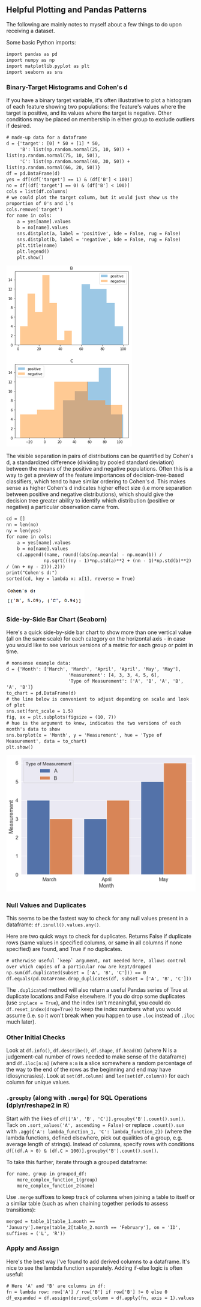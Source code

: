 ## Helpful Plotting and Pandas Patterns

The following are mainly notes to myself about a few things to do upon receiving a dataset.

Some basic Python imports:

```
import pandas as pd
import numpy as np
import matplotlib.pyplot as plt
import seaborn as sns
```


### Binary-Target Histograms and Cohen's d

If you have a binary target variable, it's often illustrative to plot a histogram of each feature showing two populations: the feature's values where the target is positive, and its values where the target is negative.  Other conditions may be placed on membership in either group to exclude outliers if desired.

```
# made-up data for a dataframe
d = {'target': [0] * 50 + [1] * 50,
     'B': list(np.random.normal(25, 10, 50)) + list(np.random.normal(75, 10, 50)),
     'C': list(np.random.normal(40, 30, 50)) + list(np.random.normal(66, 20, 50))}
df = pd.DataFrame(d)
yes = df[(df['target'] == 1) & (df['B'] < 100)]
no = df[(df['target'] == 0) & (df['B'] < 100)]
cols = list(df.columns)
# we could plot the target column, but it would just show us the proportion of 0's and 1's
cols.remove('target')
for name in cols:
    a = yes[name].values
    b = no[name].values
    sns.distplot(a, label = 'positive', kde = False, rug = False)
    sns.distplot(b, label = 'negative', kde = False, rug = False)
    plt.title(name)
    plt.legend()
    plt.show()
```

![hists](hists.png)

The visible separation in pairs of distributions can be quantified by Cohen's d, a standardized difference (dividing by pooled standard deviation) between the means of the positive and negative populations.  Often this is a way to get a preview of the feature importances of decision-tree-based classifiers, which tend to have similar ordering to Cohen's d. This makes sense as higher Cohen's d indicates higher effect size (i.e more separation between positive and negative distributions), which should give the decision tree greater ability to identify which distribution (positive or negative) a particular observation came from.

```
cd = []
nn = len(no)
ny = len(yes)
for name in cols:
    a = yes[name].values
    b = no[name].values
    cd.append((name, round((abs(np.mean(a) - np.mean(b)) /
              np.sqrt(((ny - 1)*np.std(a)**2 + (nn - 1)*np.std(b)**2) / (nn + ny - 2))),2)))
print("Cohen's d:")
sorted(cd, key = lambda x: x[1], reverse = True)
```

![cohen](cohen.png)


### Side-by-Side Bar Chart (Seaborn)

Here's a quick side-by-side bar chart to show more than one vertical value (all on the same scale) for each category on the horizontal axis - in case you would like to see various versions of a metric for each group or point in time.

```
# nonsense example data:
d = {'Month': ['March', 'March', 'April', 'April', 'May', 'May'],
                       'Measurement': [4, 3, 3, 4, 5, 6],
                       'Type of Measurement': ['A', 'B', 'A', 'B', 'A', 'B']}
to_chart = pd.DataFrame(d)
# the line below is convenient to adjust depending on scale and look of plot
sns.set(font_scale = 1.5)
fig, ax = plt.subplots(figsize = (10, 7))
# hue is the argument to know, indicates the two versions of each month's data to show
sns.barplot(x = 'Month', y = 'Measurement', hue = 'Type of Measurement', data = to_chart)
plt.show()
```

![sbs_bar](sbs_bar.png)


### Null Values and Duplicates

This seems to be the fastest way to check for any null values present in a dataframe: `df.isnull().values.any()`.

Here are two quick ways to check for duplicates. Returns False if duplicate rows (same values in specified columns, or same in all columns if none specified) are found, and True if no duplicates.

```
# otherwise useful `keep` argument, not needed here, allows control over which copies of a particular row are kept/dropped
np.sum(df.duplicated(subset = ['A', 'B', 'C'])) == 0
df.equals(pd.DataFrame.drop_duplicates(df, subset = ['A', 'B', 'C']))
```

The `.duplicated` method will also return a useful Pandas series of True at duplicate locations and False elsewhere.  If you do drop some duplicates (use `inplace = True`), and the index isn't meaningful, you could do `df.reset_index(drop=True)` to keep the index numbers what you would assume (i.e. so it won't break when you happen to use `.loc` instead of `.iloc` much later).


### Other Initial Checks

Look at `df.info()`, `df.describe()`, `df.shape`, `df.head(N)` (where N is a judgement-call number of rows needed to make sense of the dataframe) and `df.iloc[n:m]` (where `n:m` is a slice somewhere a random percentage of the way to the end of the rows as the beginning and end may have idiosyncrasies).  Look at `set(df.column)` and `len(set(df.column))` for each column for unique values.


### `.groupby` (along with `.merge`) for SQL Operations (dplyr/reshape2 in R)

Start with the likes of `df[['A', 'B', 'C']].groupby('B').count().sum()`.  Tack on `.sort_values('A', ascending = False)` or replace `.count().sum` with `.agg({'A': lambda_function_1, 'C': lambda_function_2})` (where the lambda functions, defined elsewhere, pick out qualities of a group, e.g. average length of strings).  Instead of columns, specify rows with conditions `df[(df.A > 0) & (df.C > 100)].groupby('B').count().sum()`.

To take this further, iterate through a grouped dataframe:

```
for name, group in grouped_df:
    more_complex_function_1(group)
    more_complex_function_2(name)
```

Use `.merge` suffixes to keep track of columns when joining a table to itself or a similar table (such as when chaining together periods to assess transitions):

```
merged = table_1[table_1.month == 'January'].merge(table_2[table_2.month == 'February'], on = 'ID', suffixes = ('L', 'R'))
```


### Apply and Assign

Here's the best way I've found to add derived columns to a dataframe. It's nice to see the lambda function separately. Adding if-else logic is often useful:

```
# Here 'A' and 'B' are columns in df:
fn = lambda row: row['A'] / row['B'] if row['B'] != 0 else 0
df_expanded = df.assign(derived_column = df.apply(fn, axis = 1).values
```
